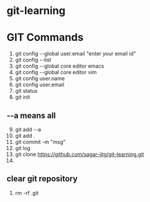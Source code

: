 # git-learning





# GIT Commands

1. git config --global user.email "enter your email id"
2. git config --list
3. git config --global core editor emacs
4. git config --global core editor vim
5. git config user.name
6. git config user.email
7. git status
8. git init


## --a means all

9. git add --a
10. git add .
11. git commit -m "msg"
12. git log
13. git clone https://github.com/sagar-iitg/git-learning.git
14. 
  




## clear git repository
1. rm -rf .git


